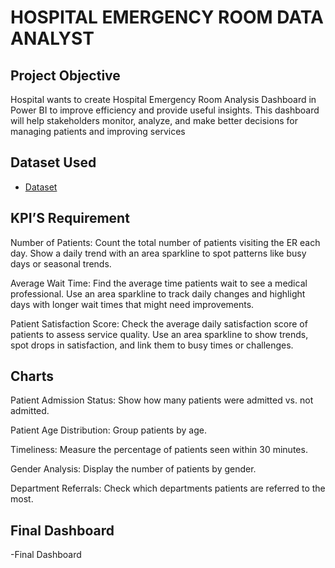 # HOSPITAL EMERGENCY ROOM DATA ANALYST
## Project Objective
Hospital wants to create Hospital Emergency Room Analysis Dashboard in Power BI to improve efficiency and provide useful insights. This dashboard will help stakeholders monitor, analyze, and make better decisions for managing patients and improving services

## Dataset Used
- <a href="https://github.com/iamsumansaha/Data_analysis-DashBoard/blob/main/Hospital%20Emergency%20Room%20Data.csv">Dataset</a>

## KPI’S Requirement
Number of Patients:
Count the total number of patients visiting the ER each day.
Show a daily trend with an area sparkline to spot patterns like busy days or seasonal trends.

Average Wait Time:
Find the average time patients wait to see a medical professional.
Use an area sparkline to track daily changes and highlight days with longer wait times that might need improvements.

Patient Satisfaction Score:
Check the average daily satisfaction score of patients to assess service quality.
Use an area sparkline to show trends, spot drops in satisfaction, and link them to busy times or challenges.

## Charts
Patient Admission Status: Show how many patients were admitted vs. not admitted.

Patient Age Distribution: Group patients by age.

Timeliness: Measure the percentage of patients seen within 30 minutes.

Gender Analysis: Display the number of patients by gender. 

Department Referrals: Check which departments patients are referred to the most.

## Final Dashboard
-<a herf="https://github.com/iamsumansaha/Data_analysis-DashBoard/blob/main/Final%20Dashboard.png">Final Dashboard</a>




